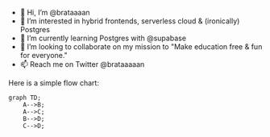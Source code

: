- 👋 Hi, I’m @brataaaan
- 👀 I’m interested in hybrid frontends, serverless cloud & (ironically) Postgres
- 🌱 I’m currently learning Postgres with @supabase
- 💞️ I’m looking to collaborate on my mission to "Make education free & fun for everyone."
- 📫 Reach me on Twitter @brataaaaan

Here is a simple flow chart:

```mermaid
graph TD;
    A-->B;
    A-->C;
    B-->D;
    C-->D;
```